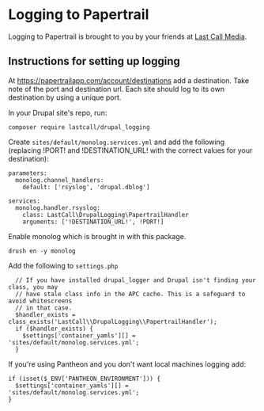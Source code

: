 
# Logging to Papertrail
Logging to Papertrail is brought to you by your friends at [Last Call Media](https://www.lastcallmedia.com).

## Instructions for setting up logging

At https://papertrailapp.com/account/destinations add a destination. Take note
of the port and destination url. Each site should log to its own destination
by using a unique port.

In your Drupal site's repo, run:
```
composer require lastcall/drupal_logging
```

Create `sites/default/monolog.services.yml` and add the following (replacing
!PORT! and !DESTINATION_URL! with the correct values for your destination):
```
parameters:
  monolog.channel_handlers:
    default: ['rsyslog', 'drupal.dblog']

services:
  monolog.handler.rsyslog:
    class: LastCall\DrupalLogging\PapertrailHandler
    arguments: ['!DESTINATION_URL!', !PORT!]
```

Enable monolog which is brought in with this package.
```
drush en -y monolog
```

Add the following to `settings.php`
```
  // If you have installed drupal_logger and Drupal isn't finding your class, you may
  // have stale class info in the APC cache. This is a safeguard to avoid whitescreens
  // in that case.
  $handler_exists = class_exists('LastCall\\DrupalLogging\\PapertrailHandler');
  if ($handler_exists) {
    $settings['container_yamls'][] = 'sites/default/monolog.services.yml';
  }
```

If you're using Pantheon and you don't want local machines logging add:
```
if (isset($_ENV['PANTHEON_ENVIRONMENT'])) {
  $settings['container_yamls'][] = 'sites/default/monolog.services.yml';
}
```

